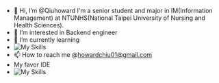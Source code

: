 - 👋 Hi, I’m @Qiuhoward
     I'm a senior student and major in IM(Information Management) at NTUNHS(National Taipei University of Nursing and Health Sciences).
- 👀 I’m interested in Backend engineer
- 🌱 I’m currently learning 
-  ![My Skills](https://skillicons.dev/icons?i=linux,discord,spring,java,js,vue,docker,kubernetes)
- 📫 How to reach me  @howardchiu01@gmail.com
- My favor IDE 
- ![My Skills](https://skillicons.dev/icons?i=idea)

